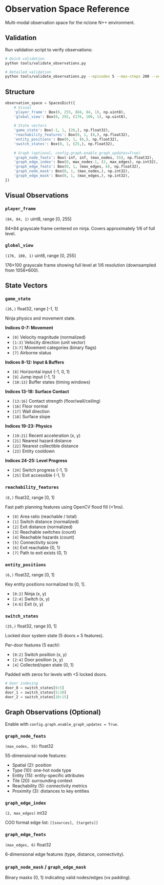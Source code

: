 # Observation Space Reference

Multi-modal observation space for the nclone N++ environment.

## Validation

Run validation script to verify observations:

```bash
# Quick validation
python tools/validate_observations.py

# Detailed validation
python tools/validate_observations.py --episodes 5 --max-steps 200 --verbose
```

## Structure

```python
observation_space = SpacesDict({
    # Visual
    'player_frame': Box(0, 255, (84, 84, 1), np.uint8),
    'global_view': Box(0, 255, (176, 100, 1), np.uint8),
    
    # State vectors
    'game_state': Box(-1, 1, (26,), np.float32),
    'reachability_features': Box(0, 1, (8,), np.float32),
    'entity_positions': Box(0, 1, (6,), np.float32),
    'switch_states': Box(0, 1, (25,), np.float32),
    
    # Graph (optional, config.graph.enable_graph_updates=True)
    'graph_node_feats': Box(-inf, inf, (max_nodes, 55), np.float32),
    'graph_edge_index': Box(0, max_nodes-1, (2, max_edges), np.int32),
    'graph_edge_feats': Box(0, 1, (max_edges, 6), np.float32),
    'graph_node_mask': Box(0, 1, (max_nodes,), np.int32),
    'graph_edge_mask': Box(0, 1, (max_edges,), np.int32),
})
```

## Visual Observations

### `player_frame`
`(84, 84, 1)` uint8, range [0, 255]

84×84 grayscale frame centered on ninja. Covers approximately 1/6 of full level.

### `global_view`
`(176, 100, 1)` uint8, range [0, 255]

176×100 grayscale frame showing full level at 1/6 resolution (downsampled from 1056×600).

## State Vectors

### `game_state`
`(26,)` float32, range [-1, 1]

Ninja physics and movement state.

**Indices 0-7: Movement**
- `[0]` Velocity magnitude (normalized)
- `[1:3]` Velocity direction (unit vector)
- `[3:7]` Movement categories (binary flags)
- `[7]` Airborne status

**Indices 8-12: Input & Buffers**
- `[8]` Horizontal input {-1, 0, 1}
- `[9]` Jump input {-1, 1}
- `[10:13]` Buffer states (timing windows)

**Indices 13-18: Surface Contact**
- `[13:16]` Contact strength (floor/wall/ceiling)
- `[16]` Floor normal
- `[17]` Wall direction
- `[18]` Surface slope

**Indices 19-23: Physics**
- `[19:21]` Recent acceleration (x, y)
- `[21]` Nearest hazard distance
- `[22]` Nearest collectible distance
- `[23]` Entity cooldown

**Indices 24-25: Level Progress**
- `[24]` Switch progress {-1, 1}
- `[25]` Exit accessible {-1, 1}

### `reachability_features`
`(8,)` float32, range [0, 1]

Fast path planning features using OpenCV flood fill (<1ms).

- `[0]` Area ratio (reachable / total)
- `[1]` Switch distance (normalized)
- `[2]` Exit distance (normalized)
- `[3]` Reachable switches (count)
- `[4]` Reachable hazards (count)
- `[5]` Connectivity score
- `[6]` Exit reachable {0, 1}
- `[7]` Path to exit exists {0, 1}

### `entity_positions`
`(6,)` float32, range [0, 1]

Key entity positions normalized to [0, 1].

- `[0:2]` Ninja (x, y)
- `[2:4]` Switch (x, y)
- `[4:6]` Exit (x, y)

### `switch_states`
`(25,)` float32, range [0, 1]

Locked door system state (5 doors × 5 features).

Per-door features (5 each):
- `[0:2]` Switch position (x, y)
- `[2:4]` Door position (x, y)
- `[4]` Collected/open state {0, 1}

Padded with zeros for levels with <5 locked doors.

```python
# Door indexing
door_0 = switch_states[0:5]
door_1 = switch_states[5:10]
door_2 = switch_states[10:15]
```

## Graph Observations (Optional)

Enable with `config.graph.enable_graph_updates = True`.

### `graph_node_feats`
`(max_nodes, 55)` float32

55-dimensional node features:
- Spatial (2): position
- Type (10): one-hot node type
- Entity (15): entity-specific attributes
- Tile (20): surrounding context
- Reachability (5): connectivity metrics
- Proximity (3): distances to key entities

### `graph_edge_index`
`(2, max_edges)` int32

COO format edge list: `[[sources], [targets]]`

### `graph_edge_feats`
`(max_edges, 6)` float32

6-dimensional edge features (type, distance, connectivity).

### `graph_node_mask` / `graph_edge_mask`
Binary masks {0, 1} indicating valid nodes/edges (vs padding).
